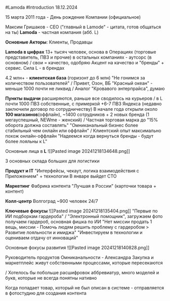 #Lamoda #Introduction
18.12.2024

15 марта 2011 года - День рождение Компании (официальное)

Максим Гришаков - CEO
("главный в Lamode" - цитата, готов общаться на ты)
**Lamoda** - частная компания (абб. L)

**Основные Акторы**:
Клиенты, Продавцы

**Lamoda в цифрах**
13+ тысяч человек, основа в Операциях (торговые представитель, ПВЗ и прочие) в остальных компаниях - аутсорс (в основном) 
/ свои = качество, одобряю
Акцент на качество и "бренды" + сервис. Сила L - в брендах

4.2 млн+ - **клиентская база** (горизонт до 6 млн)
"Не гонимся за количеством пользователей"
/ Привет, Озон, ВБ
"Красный океан" - меньше 1000 почти не ликвид
/ Аналог "Кровавого энтерпрайса", думаю

**Пункты выдачи** расширяются, раньше все сводилось на курьеров
/ в L почти 1000 ПВЗ собственные, с примеркой
+6-7 ПВЗ Яндекса (недавно заключили договор по сотрудничеству)
В начале года открыли около **100 магазинов**(оффлайн), ~1400 сотрудников  + 2 новых бренда (1 мегауспешный, NEWme - женский)
/ Частная торговая марка до "15% оборота должна составлять"
"Омниканальный бизнес более стабильный чем онлайн или оффлайн"
/ Клиентский опыт максимально похож онлайн-оффлайн
"Надеемся когда вернуться бренды - будут более лояльны к L"

Основные лица в **L**
![[Pasted image 20241218134648.png]]

3 основных склада больших для логистики

**Продукт и IT**
"Интерфейсы, чекаут, логика взаимодействия с Приложением" + технологии
В январе выйдет СТО

**Маркетинг**
Фабрика контента "Лучшая в России" (карточки товара + контент)

**Колл-центр**
Волгоград ~900 человек 24/7

**Ключевые фокусы**
![[Pasted image 20241218135404.png]]
"Первые по ИИ подборкам гардероба"
/ "Электронный помощник", загружаем фото получаем гардероб, основная фишка по ИИ
"Нет миссии продать 1 вещь, миссии - Помочь людям решить проблему с гардеробом > Развитие лояльности и имиджа"
"Инвестируем в технологии и оцениваем отдачу от инноваций"

Основные фокусы развития
![[Pasted image 20241218140828.png]]

Руководитель продуктов Омниканальности - Александра 
Закупка и маркетплейс живут собственными процессами, которые пересекаются

/ Хотелось бы побольше расшифровок аббревиатур, много моделей и букв, которые не всегда понятны нативно

Когда попадает товар, который не был описан в системе - отправляется в фотостудию для создания контента













